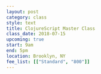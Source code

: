 ```yaml
---
layout: post
category: class
style: text
title: ClojureScript Master Class
class_date: 2018-07-15
upcoming: true
start: 9am
end: 5pm
location: Brooklyn, NY
fee_list: [["Standard", "800"]]
---
```


